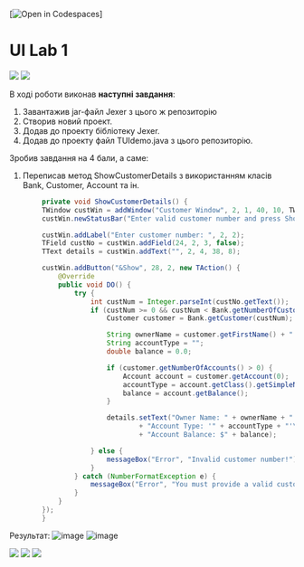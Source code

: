 [![Open in Codespaces](https://classroom.github.com/assets/launch-codespace-7f7980b617ed060a017424585567c406b6ee15c891e84e1186181d67ecf80aa0.svg)]
# UI Lab 1
![](terminal-icon.png)
![](gui-icon.png)


В ході роботи виконав **наступні завдання**:
1. Завантажив jar-файл Jexer з цього ж репозиторію
2. Створив новий проект.
3. Додав до проекту бібліотеку Jexer.
4. Додав до проекту файл TUIdemo.java з цього репозиторію.

Зробив завдання на 4 бали, а саме:
1. Переписав метод ShowCustomerDetails з використанням класів Bank, Customer, Account та ін.

````java
        private void ShowCustomerDetails() {
        TWindow custWin = addWindow("Customer Window", 2, 1, 40, 10, TWindow.NOZOOMBOX);
        custWin.newStatusBar("Enter valid customer number and press Show...");

        custWin.addLabel("Enter customer number: ", 2, 2);
        TField custNo = custWin.addField(24, 2, 3, false);
        TText details = custWin.addText("", 2, 4, 38, 8);

        custWin.addButton("&Show", 28, 2, new TAction() {
            @Override
            public void DO() {
                try {
                    int custNum = Integer.parseInt(custNo.getText());
                    if (custNum >= 0 && custNum < Bank.getNumberOfCustomers()) {
                        Customer customer = Bank.getCustomer(custNum);

                        String ownerName = customer.getFirstName() + " " + customer.getLastName();
                        String accountType = "";
                        double balance = 0.0;

                        if (customer.getNumberOfAccounts() > 0) {
                            Account account = customer.getAccount(0);
                            accountType = account.getClass().getSimpleName();
                            balance = account.getBalance();
                        }

                        details.setText("Owner Name: " + ownerName + " (id=" + custNum + ")\n"
                                + "Account Type: '" + accountType + "'\n"
                                + "Account Balance: $" + balance);

                    } else {
                        messageBox("Error", "Invalid customer number!").show();
                    }
                } catch (NumberFormatException e) {
                    messageBox("Error", "You must provide a valid customer number!").show();
                }
            }
        });
        }
 ````

Результат:
![image](https://github.com/ppc-ntu-khpi/35-tui-1-angelxdem/assets/113301385/94f01381-25f2-462c-8678-4b5b264d3f6b)
![image](https://github.com/ppc-ntu-khpi/35-tui-1-angelxdem/assets/113301385/bfe6d2e2-aaa9-4e39-ad68-a545c9a8a2c8)


![](https://img.shields.io/badge/Made%20with-JAVA-red.svg)
![](https://img.shields.io/badge/Made%20with-%20Netbeans-brightgreen.svg)
![](https://img.shields.io/badge/Made%20at-PPC%20NTU%20%22KhPI%22-blue.svg) 
